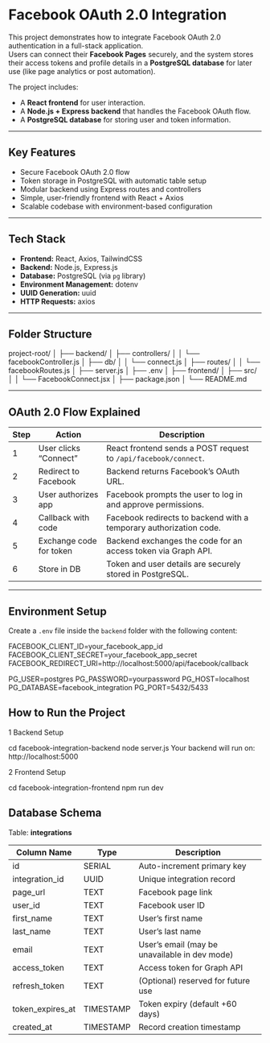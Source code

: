 # Facebook OAuth 2.0 Integration

This project demonstrates how to integrate Facebook OAuth 2.0 authentication in a full-stack application.  
Users can connect their **Facebook Pages** securely, and the system stores their access tokens and profile details in a **PostgreSQL database** for later use (like page analytics or post automation).

The project includes:

- A **React frontend** for user interaction.
- A **Node.js + Express backend** that handles the Facebook OAuth flow.
- A **PostgreSQL database** for storing user and token information.

---

## Key Features

- Secure Facebook OAuth 2.0 flow  
- Token storage in PostgreSQL with automatic table setup  
- Modular backend using Express routes and controllers  
- Simple, user-friendly frontend with React + Axios  
- Scalable codebase with environment-based configuration  

---

## Tech Stack

- **Frontend:** React, Axios, TailwindCSS  
- **Backend:** Node.js, Express.js  
- **Database:** PostgreSQL (via `pg` library)  
- **Environment Management:** dotenv  
- **UUID Generation:** uuid  
- **HTTP Requests:** axios  

---

## Folder Structure

project-root/
│
├── backend/
│ ├── controllers/
│ │ └── facebookController.js
│ ├── db/
│ │ └── connect.js
│ ├── routes/
│ │ └── facebookRoutes.js
│ ├── server.js
│ ├── .env
│
├── frontend/
│ ├── src/
│ │ └── FacebookConnect.jsx
│ ├── package.json
│
└── README.md

---

## OAuth 2.0 Flow Explained

| Step | Action                  | Description                                                                 |
|------|------------------------|-----------------------------------------------------------------------------|
| 1    | User clicks “Connect”   | React frontend sends a POST request to `/api/facebook/connect`.             |
| 2    | Redirect to Facebook    | Backend returns Facebook’s OAuth URL.                                       |
| 3    | User authorizes app     | Facebook prompts the user to log in and approve permissions.               |
| 4    | Callback with code      | Facebook redirects to backend with a temporary authorization code.         |
| 5    | Exchange code for token | Backend exchanges the code for an access token via Graph API.               |
| 6    | Store in DB             | Token and user details are securely stored in PostgreSQL.                  |

---

## Environment Setup

Create a `.env` file inside the `backend` folder with the following content:

FACEBOOK_CLIENT_ID=your_facebook_app_id
FACEBOOK_CLIENT_SECRET=your_facebook_app_secret
FACEBOOK_REDIRECT_URI=http://localhost:5000/api/facebook/callback

PG_USER=postgres
PG_PASSWORD=yourpassword
PG_HOST=localhost
PG_DATABASE=facebook_integration
PG_PORT=5432/5433

## How to Run the Project

1️ Backend Setup

cd facebook-integration-backend
node server.js
Your backend will run on: http://localhost:5000

2️ Frontend Setup


cd facebook-integration-frontend
npm run dev

## Database Schema

Table: **integrations**

| Column Name       | Type       | Description                                   |
|------------------|-----------|-----------------------------------------------|
| id               | SERIAL     | Auto-increment primary key                    |
| integration_id   | UUID       | Unique integration record                     |
| page_url         | TEXT       | Facebook page link                            |
| user_id          | TEXT       | Facebook user ID                              |
| first_name       | TEXT       | User’s first name                             |
| last_name        | TEXT       | User’s last name                              |
| email            | TEXT       | User’s email (may be unavailable in dev mode)|
| access_token     | TEXT       | Access token for Graph API                    |
| refresh_token    | TEXT       | (Optional) reserved for future use           |
| token_expires_at | TIMESTAMP  | Token expiry (default +60 days)              |
| created_at       | TIMESTAMP  | Record creation timestamp                     |

